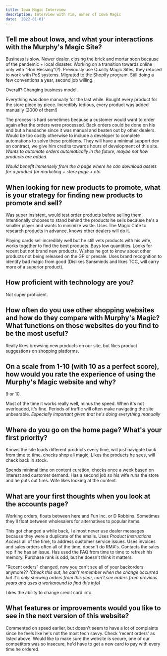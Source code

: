 ```yaml
---
title: Iowa Magic Interview
description: Interview with Tim, owner of Iowa Magic
date: '2022-01-01'
---
```


## Tell me about Iowa, and what your interactions with the Murphy's Magic Site?

Business is slow. Newer dealer, closing the brick and mortar soon because of the pandemic + local disaster. Working on a transition towards online only with "Ron Hessing"(?). Previously use Quality Magic Sites, they refused to work with PoS systems. Migrated to the Shopify program. Still doing a few conventions a year, second job willing.

Overall? Changing business model.

Everything was done manually for the last while. Bought every product for the store piece by piece. Incredibly tedious, every product was added manually (2000 of them!)

The process is hard sometimes because a customer would want to order again after the orders were processed. Back orders could be done on his end but a headache since it was manual and beaten out by other dealers. Would be too costly otherwise to include a developer to complete automations to solve these problems. They will have a minimal support dev on contract, we give him credits towards hours of development of this site. *Wants to automate orders automatically in the future, maybe not how products are added.*

*Would benefit immensely from the a page where he can download assets for a product for marketing + store page + etc.*

## When looking for new products to promote, what is your strategy for finding new products to promote and sell?

Was super insistent, would test order products before selling them. Intentionally chooses to stand behind the products he sells because he's a smaller player and wants to minimize waste. Uses The Magic Cafe to research products in advance, knows other dealers will do it.

Playing cards sell incredibly well but he still vets products with his wife, works together to find the best products. Buys low quantities. Looks for recent but not brand new products. Wishes he got to know about other products not being released on the GP or presale. Uses brand recognition to identify bad magic from good  (Dislikes Sansminds and likes TCC, will carry more of a superior product).

## How proficient with technology are you?

Not super proficient.

## How often do you use other shopping websites and how do they compare with Murphy's Magic? What functions on those websites do you find to be the most useful?

Really likes browsing new products on our site, but likes product suggestions on shopping platforms.

## On a scale from 1-10 (with 10 as a perfect score), how would you rate the experience of using the Murphy's Magic website and why?

9 or 10.

Most of the time it works really well, minus the speed. When it's not overloaded, it's fine. Periods of traffic will often make navigating the site unbearable. *Especially important given that he's doing everything manually*

## Where do you go on the home page? What's your first priority?

Knows the site loads different products every time, will just navigate back from time to time, checks shop all magic. Likes the products he sees, will check back in stock.

Spends minimal time on content curation, checks once a week based on interest and customer demand. Has a second job so his wife runs the store and he puts out fires. Wife likes looking at the content.

## What are your first thoughts when you look at the accounts page?

Working orders, floats between here and Fun Inc. or D Robbins. Sometimes they'll float between wholesalers for alternatives to popular items.

This got changed a while back, I almost never use dealer messages because they were a duplicate of the emails. Uses *Product Instructions Access* all of the time, to address customer service issues. Uses invoices and sales orders often all of the time, doesn't do RMA's. Contacts the sales rep if he has an issue. Has used the FAQ from time to time to refresh his memory. Purchase rank is odd, but he doesn't think it matters.

"Recent orders" changed, now you can't see all of your backorders anymore?? *(Check this out, he can't remember when the change occurred but it's only showing orders from this year, can't see orders from previous years and uses a workaround to find this info)*

Likes the ability to change credit card info.

## What features or improvements would you like to see in the next version of this website? 

Commented on speed earlier, but doesn't seem to have a lot of complaints since he feels like he's not the most tech savvy. Check 'recent orders' as listed above. Would like to make sure the website is secure, one of our competitors was so insecure, he'd have to get a new card to pay with every time he ordered.

